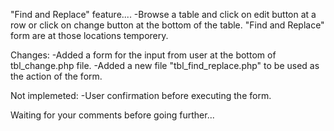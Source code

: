 "Find and Replace" feature....
-Browse a table and click on edit button at a row or click on change button at the bottom of the table. "Find and Replace" form are at those locations temporery.


Changes:
-Added a form for the input from user at the bottom of tbl_change.php file.
-Added a new file "tbl_find_replace.php" to be used as the action of the form.

Not implemeted:
-User confirmation before executing the form.


Waiting for your comments before going further...